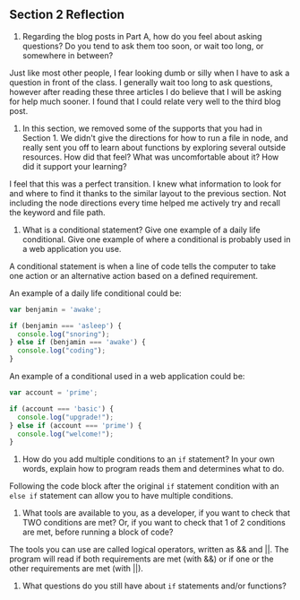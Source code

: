 ## Section 2 Reflection

1. Regarding the blog posts in Part A, how do you feel about asking questions? Do you tend to ask them too soon, or wait too long, or somewhere in between?

Just like most other people, I fear looking dumb or silly when I have to ask a question in front of the class. I generally wait too long to ask questions, however after reading these three articles I do believe that I will be asking for help much sooner. I found that I could relate very well to the third blog post.

1. In this section, we removed some of the supports that you had in Section 1. We didn't give the directions for how to run a file in node, and really sent you off to learn about functions by exploring several outside resources. How did that feel? What was uncomfortable about it? How did it support your learning?

I feel that this was a perfect transition. I knew what information to look for and where to find it thanks to the similar layout to the previous section. Not including the node directions every time helped me actively try and recall the keyword and file path.

1. What is a conditional statement? Give one example of a daily life conditional. Give one example of where a conditional is probably used in a web application you use.

A conditional statement is when a line of code tells the computer to take one action or an alternative action based on a defined requirement.

An example of a daily life conditional could be:

```javascript  
var benjamin = 'awake';

if (benjamin === 'asleep') {
  console.log("snoring");
} else if (benjamin === 'awake') {
  console.log("coding");
}
```

An example of a conditional used in a web application could be:

```javascript
var account = 'prime';

if (account === 'basic') {
  console.log("upgrade!");
} else if (account === 'prime') {
  console.log("welcome!");
}
```

1. How do you add multiple conditions to an `if` statement? In your own words, explain how to program reads them and determines what to do.

Following the code block after the original `if` statement condition with an `else if` statement can allow you to have multiple conditions.

1. What tools are available to you, as a developer, if you want to check that TWO conditions are met? Or, if you want to check that 1 of 2 conditions are met, before running a block of code?

The tools you can use are called logical operators, written as && and ||. The program will read if both requirements are met (with &&) or if one or the other requirements are met (with ||).

1. What questions do you still have about `if` statements and/or functions?

